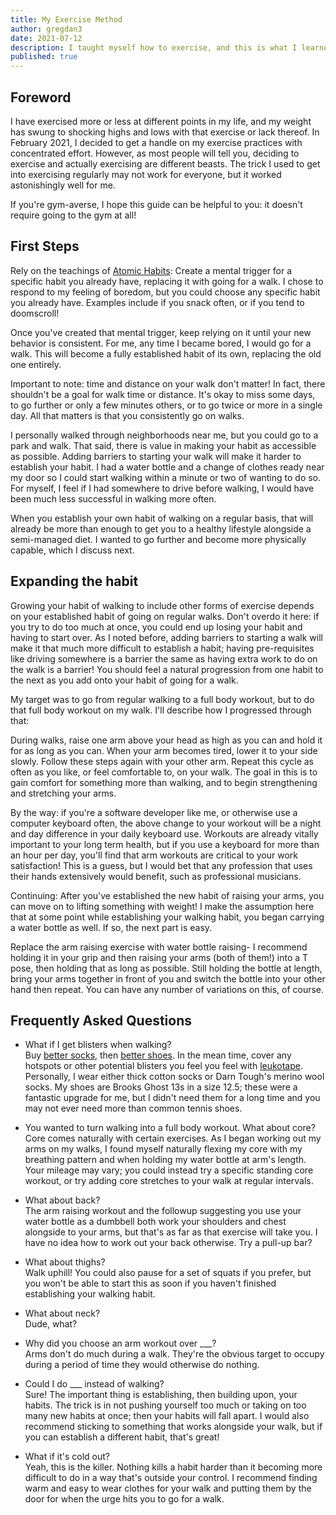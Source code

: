 ```yaml
---
title: My Exercise Method
author: gregdan3
date: 2021-07-12
description: I taught myself how to exercise, and this is what I learned!
published: true
---
```


## Foreword

I have exercised more or less at different points in my life, and my weight has
swung to shocking highs and lows with that exercise or lack thereof. In February
2021, I decided to get a handle on my exercise practices with concentrated
effort. However, as most people will tell you, deciding to exercise and actually
exercising are different beasts. The trick I used to get into exercising
regularly may not work for everyone, but it worked astonishingly well for me.

If you're gym-averse, I hope this guide can be helpful to you: it doesn't
require going to the gym at all!

## First Steps

Rely on the teachings of [Atomic Habits](https://jamesclear.com/atomic-habits):
Create a mental trigger for a specific habit you already have, replacing it with
going for a walk. I chose to respond to my feeling of boredom, but you could
choose any specific habit you already have. Examples include if you snack often,
or if you tend to doomscroll!

Once you've created that mental trigger, keep relying on it until your new
behavior is consistent. For me, any time I became bored, I would go for a walk.
This will become a fully established habit of its own, replacing the old one
entirely.

Important to note: time and distance on your walk don't matter! In fact, there
shouldn't be a goal for walk time or distance. It's okay to miss some days, to
go further or only a few minutes others, or to go twice or more in a single day.
All that matters is that you consistently go on walks.

I personally walked through neighborhoods near me, but you could go to a park
and walk. That said, there is value in making your habit as accessible as
possible. Adding barriers to starting your walk will make it harder to establish
your habit. I had a water bottle and a change of clothes ready near my door so I
could start walking within a minute or two of wanting to do so. For myself, I
feel if I had somewhere to drive before walking, I would have been much less
successful in walking more often.

When you establish your own habit of walking on a regular basis, that will
already be more than enough to get you to a healthy lifestyle alongside a
semi-managed diet. I wanted to go further and become more physically capable,
which I discuss next.

## Expanding the habit

Growing your habit of walking to include other forms of exercise depends on your
established habit of going on regular walks. Don't overdo it here: if you try to
do too much at once, you could end up losing your habit and having to start
over. As I noted before, adding barriers to starting a walk will make it that
much more difficult to establish a habit; having pre-requisites like driving
somewhere is a barrier the same as having extra work to do on the walk is a
barrier! You should feel a natural progression from one habit to the next as you
add onto your habit of going for a walk.

My target was to go from regular walking to a full body workout, but to do that
full body workout on my walk. I'll describe how I progressed through that:

During walks, raise one arm above your head as high as you can and hold it for
as long as you can. When your arm becomes tired, lower it to your side slowly.
Follow these steps again with your other arm. Repeat this cycle as often as you
like, or feel comfortable to, on your walk. The goal in this is to gain comfort
for something more than walking, and to begin strengthening and stretching your
arms.

By the way: if you're a software developer like me, or otherwise use a computer
keyboard often, the above change to your workout will be a night and day
difference in your daily keyboard use. Workouts are already vitally important to
your long term health, but if you use a keyboard for more than an hour per day,
you'll find that arm workouts are critical to your work satisfaction! This is a
guess, but I would bet that any profession that uses their hands extensively
would benefit, such as professional musicians.

Continuing: After you've established the new habit of raising your arms, you can
move on to lifting something with weight! I make the assumption here that at
some point while establishing your walking habit, you began carrying a water
bottle as well. If so, the next part is easy.

Replace the arm raising exercise with water bottle raising- I recommend holding
it in your grip and then raising your arms (both of them!) into a T pose, then
holding that as long as possible. Still holding the bottle at length, bring your
arms together in front of you and switch the bottle into your other hand then
repeat. You can have any number of variations on this, of course.

## Frequently Asked Questions

- What if I get blisters when walking? <br> Buy
  [better socks](https://darntough.com/), then
  [better shoes](https://www.brooksrunning.com/). In the mean time, cover any
  hotspots or other potential blisters you feel you feel with
  [leukotape](https://sectionhiker.com/leukotape-blister-prevention-tape-for-running-and-hiking/).
  Personally, I wear either thick cotton socks or Darn Tough's merino wool
  socks. My shoes are Brooks Ghost 13s in a size 12.5; these were a fantastic
  upgrade for me, but I didn't need them for a long time and you may not ever
  need more than common tennis shoes.

- You wanted to turn walking into a full body workout. What about core? <br>
  Core comes naturally with certain exercises. As I began working out my arms on
  my walks, I found myself naturally flexing my core with my breathing pattern
  and when holding my water bottle at arm's length. Your mileage may vary; you
  could instead try a specific standing core workout, or try adding core
  stretches to your walk at regular intervals.

- What about back? <br> The arm raising workout and the followup suggesting you
  use your water bottle as a dumbbell both work your shoulders and chest
  alongside to your arms, but that's as far as that exercise will take you. I
  have no idea how to work out your back otherwise. Try a pull-up bar?

- What about thighs? <br> Walk uphill! You could also pause for a set of squats
  if you prefer, but you won't be able to start this as soon if you haven't
  finished establishing your walking habit.

- What about neck? <br> Dude, what?

- Why did you choose an arm workout over \_\_\_? <br> Arms don't do much during
  a walk. They're the obvious target to occupy during a period of time they
  would otherwise do nothing.

- Could I do \_\_\_ instead of walking? <br> Sure! The important thing is
  establishing, then building upon, your habits. The trick is in not pushing
  yourself too much or taking on too many new habits at once; then your habits
  will fall apart. I would also recommend sticking to something that works
  alongside your walk, but if you can establish a different habit, that's great!

- What if it's cold out? <br> Yeah, this is the killer. Nothing kills a habit
  harder than it becoming more difficult to do in a way that's outside your
  control. I recommend finding warm and easy to wear clothes for your walk and
  putting them by the door for when the urge hits you to go for a walk.
